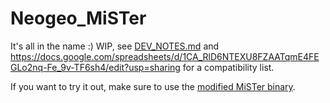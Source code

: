 # Neogeo_MiSTer

It's all in the name :) WIP, see [DEV_NOTES.md](DEV_NOTES.md) and https://docs.google.com/spreadsheets/d/1CA_RlD6NTEXU8FZAATqmE4FEGLo2nq-Fe_9v-TF6sh4/edit?usp=sharing for a compatibility list.

If you want to try it out, make sure to use the [modified MiSTer binary](https://github.com/furrtek/Main_MiSTer).
